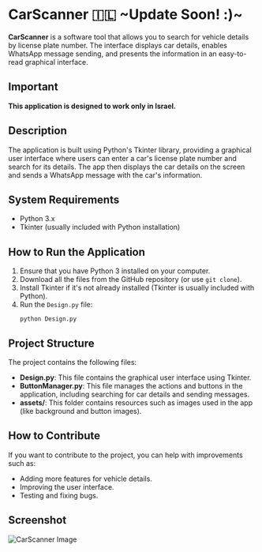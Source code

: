 
<html lang="en">
<head>
    <meta charset="UTF-8">
    <meta name="viewport" content="width=device-width, initial-scale=1.0">
</head>
<body>
    <h1>CarScanner 🇮🇱 ~Update Soon! :)~</h1>
    <p><strong>CarScanner</strong> is a software tool that allows you to search for vehicle details by license plate number. The interface displays car details, enables WhatsApp message sending, and presents the information in an easy-to-read graphical interface.</p>
    <h2>Important</h2>
    <p><strong>This application is designed to work only in Israel.</strong></p>
    <h2>Description</h2>
    <p>The application is built using Python's Tkinter library, providing a graphical user interface where users can enter a car's license plate number and search for its details. The app then displays the car details on the screen and sends a WhatsApp message with the car's information.</p>
    <h2>System Requirements</h2>
    <ul>
        <li>Python 3.x</li>
        <li>Tkinter (usually included with Python installation)</li>
    </ul>
    <h2>How to Run the Application</h2>
    <ol>
        <li>Ensure that you have Python 3 installed on your computer.</li>
        <li>Download all the files from the GitHub repository (or use <code>git clone</code>).</li>
        <li>Install Tkinter if it's not already installed (Tkinter is usually included with Python).</li>
        <li>Run the <code>Design.py</code> file:</li>
        <pre><code>python Design.py</code></pre>
    </ol>
    <h2>Project Structure</h2>
    <p>The project contains the following files:</p>
    <ul>
        <li><strong>Design.py</strong>: This file contains the graphical user interface using Tkinter.</li>
        <li><strong>ButtonManager.py</strong>: This file manages the actions and buttons in the application, including searching for car details and sending messages.</li>
        <li><strong>assets/</strong>: This folder contains resources such as images used in the app (like background and button images).</li>
    </ul>
    <h2>How to Contribute</h2>
    <p>If you want to contribute to the project, you can help with improvements such as:</p>
    <ul>
        <li>Adding more features for vehicle details.</li>
        <li>Improving the user interface.</li>
        <li>Testing and fixing bugs.</li>
    </ul>
    <h2>Screenshot</h2>
    <img src="https://i.ibb.co/GVXMkSp/image.png" alt="CarScanner Image" style="max-width:50%; height:auto;">

</body>
</html>
